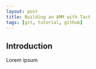 ```yaml
---
layout: post
title: Building an AMM with Tact
tags: [git, tutorial, github]
---
```


## Introduction

Lorem ipsum
